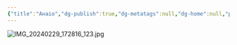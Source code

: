 ```yaml
---
{"title":"Анаіо","dg-publish":true,"dg-metatags":null,"dg-home":null,"permalink":"/druzi-zhinki/ajoko/","dgPassFrontmatter":true,"noteIcon":""}
---
```



![IMG_20240229_172816_123.jpg](/img/user/IMG_20240229_172816_123.jpg)

